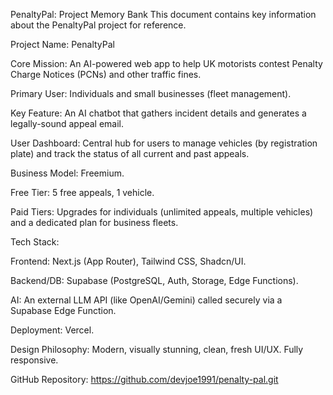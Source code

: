 PenaltyPal: Project Memory Bank
This document contains key information about the PenaltyPal project for reference.

Project Name: PenaltyPal

Core Mission: An AI-powered web app to help UK motorists contest Penalty Charge Notices (PCNs) and other traffic fines.

Primary User: Individuals and small businesses (fleet management).

Key Feature: An AI chatbot that gathers incident details and generates a legally-sound appeal email.

User Dashboard: Central hub for users to manage vehicles (by registration plate) and track the status of all current and past appeals.

Business Model: Freemium.

Free Tier: 5 free appeals, 1 vehicle.

Paid Tiers: Upgrades for individuals (unlimited appeals, multiple vehicles) and a dedicated plan for business fleets.

Tech Stack:

Frontend: Next.js (App Router), Tailwind CSS, Shadcn/UI.

Backend/DB: Supabase (PostgreSQL, Auth, Storage, Edge Functions).

AI: An external LLM API (like OpenAI/Gemini) called securely via a Supabase Edge Function.

Deployment: Vercel.

Design Philosophy: Modern, visually stunning, clean, fresh UI/UX. Fully responsive.

GitHub Repository: https://github.com/devjoe1991/penalty-pal.git